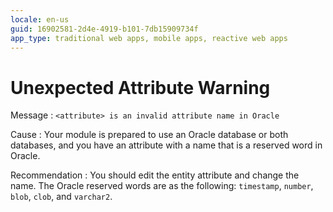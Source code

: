 ```yaml
---
locale: en-us
guid: 16902581-2d4e-4919-b101-7db15909734f
app_type: traditional web apps, mobile apps, reactive web apps
---
```


# Unexpected Attribute Warning

Message
:   `<attribute> is an invalid attribute name in Oracle`

Cause
:   Your module is prepared to use an Oracle database or both databases, and you have an attribute with a name that is a reserved word in Oracle.

Recommendation
:   You should edit the entity attribute and change the name. The Oracle reserved words are as the following: `timestamp`, `number`, `blob`, `clob`, and `varchar2`.
